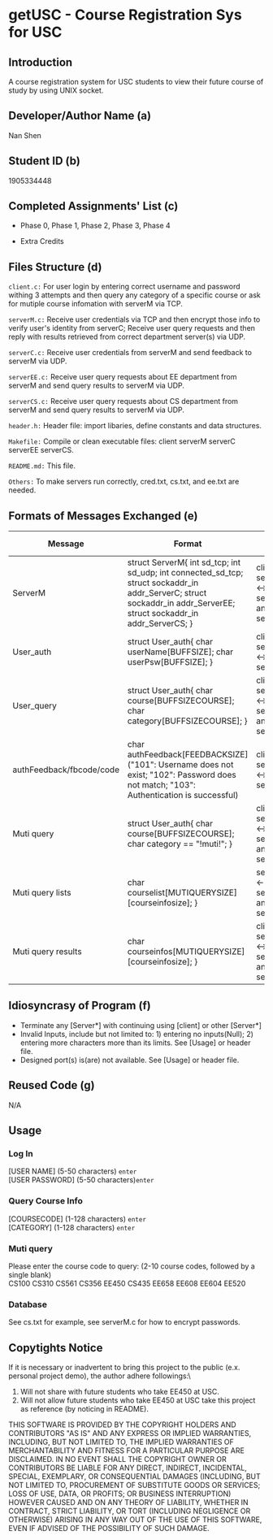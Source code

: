 # getUSC - Course Registration Sys for USC

## Introduction

A course registration system for USC students to view their future course of study by using UNIX socket.

## Developer/Author Name (a)

Nan Shen

## Student ID (b)

1905334448

## Completed Assignments' List (c)

- Phase 0, Phase 1, Phase 2, Phase 3, Phase 4

- Extra Credits

## Files Structure (d)

`client.c:` For user login by entering correct username and password withing 3 attempts and then query any category of a specific course or ask for mutiple course infomation with serverM via TCP.

`serverM.c:` Receive user credentials via TCP and then encrypt those info to verify user's identity from serverC; Receive user query requests and then reply with results retrieved from correct department server(s) via UDP.

`serverC.c:` Receive user credentials from serverM and send feedback to serverM via UDP.

`serverEE.c:` Receive user query requests about EE department from serverM and send query results to serverM via UDP.

`serverCS.c:` Receive user query requests about CS department from serverM and send query results to serverM via UDP.

`header.h:` Header file: import libaries, define constants and data structures.

`Makefile:` Compile or clean executable files: client serverM serverC serverEE serverCS.

`README.md:` This file.

`Others:` To make servers run correctly, cred.txt, cs.txt, and ee.txt are needed.

## Formats of Messages Exchanged (e)

| Message                  | Format                                                                                                                                                               | Who Use?                                     |
| ------------------------ | -------------------------------------------------------------------------------------------------------------------------------------------------------------------- | -------------------------------------------- |
| ServerM                  | struct ServerM{ int sd_tcp; int sd_udp; int connected_sd_tcp; struct sockaddr_in addr_ServerC; struct sockaddr_in addr_ServerEE; struct sockaddr_in addr_ServerCS; } | client <-> serverM <-> serverEE and serverCS |
| User_auth                | struct User_auth{ char userName[BUFFSIZE]; char userPsw[BUFFSIZE]; }                                                                                                 | client <-> serverM <-> serverC               |
| User_query               | struct User_auth{ char course[BUFFSIZECOURSE]; char category[BUFFSIZECOURSE]; }                                                                                      | client <-> serverM <-> serverEE and serverCS |
| authFeedback/fbcode/code | char authFeedback[FEEDBACKSIZE] ("101": Username does not exist; "102": Password does not match; "103": Authentication is successful)                                | client <-> serverM <-> serverC               |
| Muti query               | struct User_auth{ char course[BUFFSIZECOURSE]; char category == "!muti!"; }                                                                                          | client <-> serverM <-> serverEE and serverCS |
| Muti query lists         | char courselist[MUTIQUERYSIZE][courseinfosize]; }                                                                                                                    | serverM <- serverEE and serverCS             |
| Muti query results       | char courseinfos[MUTIQUERYSIZE][courseinfosize]; }                                                                                                                   | client <-> serverM <-> serverEE and serverCS |

## Idiosyncrasy of Program (f)

- Terminate any \[Server\*\] with continuing using \[client\] or other \[Server\*\]
- Invalid Inputs, include but not limited to: 1) entering no inputs(Null); 2) entering more characters more than its limits. See [Usage] or header file.
- Designed port(s) is(are) not available. See [Usage] or header file.

## Reused Code (g)

N/A

## Usage

### Log In

[USER NAME] (5-50 characters) `enter`\
[USER PASSWORD] (5-50 characters)`enter`

### Query Course Info

[COURSECODE] (1-128 characters) `enter`\
[CATEGORY] (1-128 characters) `enter`

### Muti query

Please enter the course code to query: (2-10 course codes, followed by a single blank)\
CS100 CS310 CS561 CS356 EE450 CS435 EE658 EE608 EE604 EE520

### Database

See cs.txt for example, see serverM.c for how to encrypt passwords.

## Copytights Notice

If it is necessary or inadvertent to bring this project to the public (e.x. personal project demo), the author adhere followings:\

1. Will not share with future students who take EE450 at USC.
2. Will not allow future students who take EE450 at USC take this project as reference (by noticing in README).

THIS SOFTWARE IS PROVIDED BY THE COPYRIGHT HOLDERS AND CONTRIBUTORS
"AS IS" AND ANY EXPRESS OR IMPLIED WARRANTIES, INCLUDING, BUT NOT
LIMITED TO, THE IMPLIED WARRANTIES OF MERCHANTABILITY AND FITNESS FOR
A PARTICULAR PURPOSE ARE DISCLAIMED. IN NO EVENT SHALL THE COPYRIGHT
OWNER OR CONTRIBUTORS BE LIABLE FOR ANY DIRECT, INDIRECT, INCIDENTAL,
SPECIAL, EXEMPLARY, OR CONSEQUENTIAL DAMAGES (INCLUDING, BUT NOT
LIMITED TO, PROCUREMENT OF SUBSTITUTE GOODS OR SERVICES; LOSS OF USE,
DATA, OR PROFITS; OR BUSINESS INTERRUPTION) HOWEVER CAUSED AND ON ANY
THEORY OF LIABILITY, WHETHER IN CONTRACT, STRICT LIABILITY, OR TORT
(INCLUDING NEGLIGENCE OR OTHERWISE) ARISING IN ANY WAY OUT OF THE USE
OF THIS SOFTWARE, EVEN IF ADVISED OF THE POSSIBILITY OF SUCH DAMAGE.
